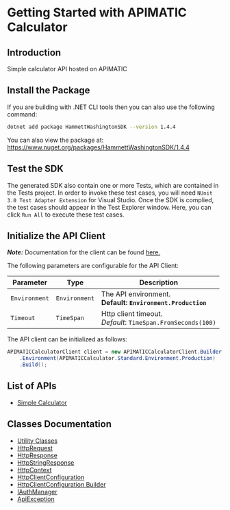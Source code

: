 
# Getting Started with APIMATIC Calculator

## Introduction

Simple calculator API hosted on APIMATIC

## Install the Package

If you are building with .NET CLI tools then you can also use the following command:

```bash
dotnet add package HammettWashingtonSDK --version 1.4.4
```

You can also view the package at:
https://www.nuget.org/packages/HammettWashingtonSDK/1.4.4

## Test the SDK

The generated SDK also contain one or more Tests, which are contained in the Tests project. In order to invoke these test cases, you will need `NUnit 3.0 Test Adapter Extension` for Visual Studio. Once the SDK is complied, the test cases should appear in the Test Explorer window. Here, you can click `Run All` to execute these test cases.

## Initialize the API Client

**_Note:_** Documentation for the client can be found [here.](https://www.github.com/ZahraN444/hammett-washington-dotnet-sdk/tree/1.4.4/doc/client.md)

The following parameters are configurable for the API Client:

| Parameter | Type | Description |
|  --- | --- | --- |
| `Environment` | `Environment` | The API environment. <br> **Default: `Environment.Production`** |
| `Timeout` | `TimeSpan` | Http client timeout.<br>*Default*: `TimeSpan.FromSeconds(100)` |

The API client can be initialized as follows:

```csharp
APIMATICCalculatorClient client = new APIMATICCalculatorClient.Builder()
    .Environment(APIMATICCalculator.Standard.Environment.Production)
    .Build();
```

## List of APIs

* [Simple Calculator](https://www.github.com/ZahraN444/hammett-washington-dotnet-sdk/tree/1.4.4/doc/controllers/simple-calculator.md)

## Classes Documentation

* [Utility Classes](https://www.github.com/ZahraN444/hammett-washington-dotnet-sdk/tree/1.4.4/doc/utility-classes.md)
* [HttpRequest](https://www.github.com/ZahraN444/hammett-washington-dotnet-sdk/tree/1.4.4/doc/http-request.md)
* [HttpResponse](https://www.github.com/ZahraN444/hammett-washington-dotnet-sdk/tree/1.4.4/doc/http-response.md)
* [HttpStringResponse](https://www.github.com/ZahraN444/hammett-washington-dotnet-sdk/tree/1.4.4/doc/http-string-response.md)
* [HttpContext](https://www.github.com/ZahraN444/hammett-washington-dotnet-sdk/tree/1.4.4/doc/http-context.md)
* [HttpClientConfiguration](https://www.github.com/ZahraN444/hammett-washington-dotnet-sdk/tree/1.4.4/doc/http-client-configuration.md)
* [HttpClientConfiguration Builder](https://www.github.com/ZahraN444/hammett-washington-dotnet-sdk/tree/1.4.4/doc/http-client-configuration-builder.md)
* [IAuthManager](https://www.github.com/ZahraN444/hammett-washington-dotnet-sdk/tree/1.4.4/doc/i-auth-manager.md)
* [ApiException](https://www.github.com/ZahraN444/hammett-washington-dotnet-sdk/tree/1.4.4/doc/api-exception.md)

